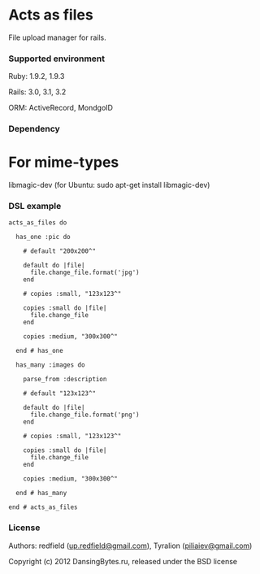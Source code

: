 Acts as files
======


File upload manager for rails.

### Supported environment

Ruby:   1.9.2, 1.9.3

Rails:  3.0, 3.1, 3.2

ORM:    ActiveRecord, MondgoID


### Dependency

# For mime-types
libmagic-dev (for Ubuntu: sudo apt-get install libmagic-dev)


### DSL example

    acts_as_files do
    
      has_one :pic do
    
        # default "200x200^"
    
        default do |file|
          file.change_file.format('jpg')
        end  
    
        # copies :small, "123x123^"
    
        copies :small do |file| 
          file.change_file 
        end
    
        copies :medium, "300x300^"
    
      end # has_one
    
      has_many :images do
    
        parse_from :description
    
        # default "123x123^"
    
        default do |file|
          file.change_file.format('png')
        end  
    
        # copies :small, "123x123^"
    
        copies :small do |file| 
          file.change_file 
        end
    
        copies :medium, "300x300^"
    
      end # has_many 
    
    end # acts_as_files

### License

Authors: redfield (up.redfield@gmail.com), Tyralion (piliaiev@gmail.com)

Copyright (c) 2012 DansingBytes.ru, released under the BSD license